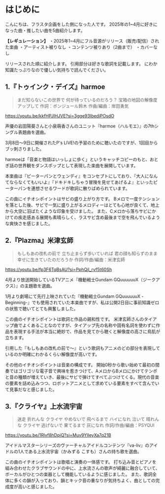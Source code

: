# はじめに

こんにちは、フラスタ企画をした側になった人です。
2025年の1~4月に好きになった曲・推したい曲を5曲紹介します。

**【レギュレーション】**
・2025年1~4月にフル音源がリリース（販売/配信）された楽曲
・アーティスト被りなし
・コンテンツ被りあり（2曲まで）
・カバーなし

リリースされた順に紹介します。
引用部分は好きな歌詞を記載します。
にわか知識たっぷりなので優しい気持ちで読んでください。

## 1.『トゥインク・デイズ』harmoe

>まだ知らないこの世界で
何が待っているのだろう？
宝箱の地図の解像度アップして
作詞：ボンジュール鈴木
作曲/編曲：岸田勇気

<https://youtu.be/kkfHPJlHJVE?si=3gge93IbedjPOsdO>

声優の岩田陽葵さんと小泉萌香さんのユニット『harmoe（ハルモエ）』の7thシングル表題曲を選曲。

3月8日〜9日に開催されたP's LIVE!の予習のために聴いたのですが、1回目からブッ刺さりました。

harmoeは「音楽と物語はいっしょに歩く」というキャッチコピーのもと、おとぎ話の世界観をダンスポップとして表現した楽曲を展開しています。

本楽曲は『ピーターパンとウェンディ』をコンセプトにしており、『大人になんてならなくてもいいよ』『ドキドキしちゃう冒険を見せてあげるよ』といったピーターパンを連想させるワードが歌詞に散りばめられています。

この曲にイチオシポイントはサビの盛り上がり方です。
Bメロで一度テンションを落とした後、サビで一気に盛り上がるメロディーはとても心地が良くて、地上から大空に羽ばたくような印象を受けました。
また、Cメロから落ちサビにかけての疾走感ある展開も素晴らしく、ラスサビ含め最後まで空を飛んでいるような爽快さを感じました。

## 2.『Plazma』米津玄師

>もしもあの改札の前で
立ち止まらず歩いていれば
君の顔も知らずのまま
幸せに生きていたのだろうか
作詞/作曲/編曲：米津玄師

<https://youtu.be/fp3F6TqBsAU?si=PphQjl_rvf5t60Sh>

4月より放送開始しているTVアニメ『機動戦士Gundam GQuuuuuuX（ジークアクス）』の主題歌を選曲。

1月より劇場にて先行上映されていた『機動戦士Gundam GQuuuuuuX -Beginning-』でも使用されていた本楽曲ですが、私は公開2日目に事前知識ゼロの状態で聴いてとても興奮しました。

この曲のイチオシポイントは歌詞と作品の親和性です。
米津玄師さんのタイアップ曲でよくあることなのですが、タイアップ先の名称や固有名詞を使わずに作品を表現する手法が本当に絶妙で、作品を見てから聴くと解像度の高さに鳥肌が立ちます。

引用した『もしもあの改札の前で～』という歌詞もアニメのどの部分を表現しているのか明確にわかるくらい解像度が高いです。

その他のイチオシポイントは音楽の構成です。
開始0秒から歌い始めて最初の間奏ではゴリゴリな電子音で興味を惹きつけて、AメロからBメロにかけてテンポと音の種類が増えていき、最後にサビで弾けてすべてぶつけてくる。現代の音楽の要素を詰め込みつつ、ロボットアニメとして求めている要素をすべて含んでいて見事だなと感じました。

## 3.『クライヤ』上水流宇宙

>迷走 折れんな クライヤ
やめないで 飛べるまで ハイになれ
泣いて 晴れんな クライヤ
逃げないで 果てるまで 灰になれ
作詞/作曲/編曲：PSYQUI

<https://youtu.be/1Rlvf8hDpiQ?si=Muv9YlIeyXa7q21B>

アイドルマスターシリーズのヴァーチャルアイドルコンテンツ『va-liv』のアイドルの1人である上水流宇宙（かみずる こすも）さんの持ち歌を選曲。

この曲のイチオシポイントは歌唱と演奏の一体感です。
打ち込み音とピアノを組み合わせたクラブサウンドの中に、上水流さんの歌声が綺麗に融合していて、ボーカルがひとつの楽器として機能しているように感じました。
また、歌詞全体に多くの韻が入っており、韻とキック音の重なりが気持ちよく、曲としての完成度が高いと感じました。

